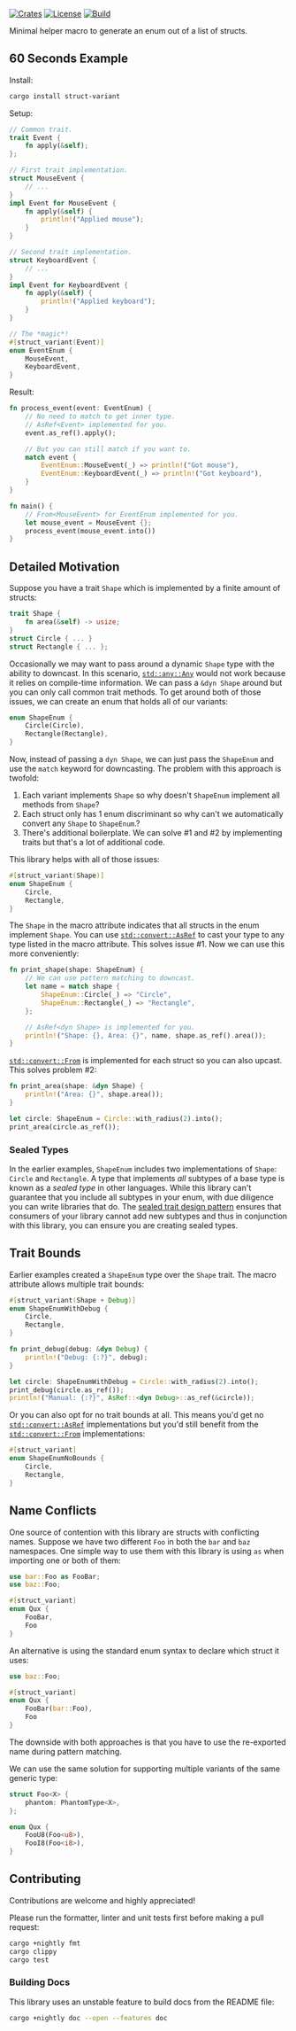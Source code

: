 [![Crates][crates-badge]][crates-url]
[![License][license-badge]][license-url]
[![Build][build-badge]][build-url]

[crates-badge]: https://img.shields.io/crates/v/struct-variant.svg
[crates-url]: https://crates.io/crates/struct-variant
[license-badge]: https://img.shields.io/badge/license-MIT-blue.svg
[license-url]: https://github.com/TheSpiritXIII/struct-variant/blob/main/LICENSE
[build-badge]: https://github.com/TheSpiritXIII/struct-variant/workflows/Rust/badge.svg
[build-url]: https://github.com/TheSpiritXIII/struct-variant/actions?query=workflow%3ARust+branch%3Amain

Minimal helper macro to generate an enum out of a list of structs.

## 60 Seconds Example
Install:
```bash
cargo install struct-variant
```

Setup:
```rust
// Common trait.
trait Event {
	fn apply(&self);
};

// First trait implementation.
struct MouseEvent {
	// ...
}
impl Event for MouseEvent {
	fn apply(&self) {
		println!("Applied mouse");
	}
}

// Second trait implementation.
struct KeyboardEvent {
	// ...
}
impl Event for KeyboardEvent {
	fn apply(&self) {
		println!("Applied keyboard");
	}
}

// The *magic*!
#[struct_variant(Event)]
enum EventEnum {
	MouseEvent,
	KeyboardEvent,
}
```

Result:
```rust
fn process_event(event: EventEnum) {
	// No need to match to get inner type.
	// AsRef<Event> implemented for you.
	event.as_ref().apply();

	// But you can still match if you want to.
	match event {
		EventEnum::MouseEvent(_) => println!("Got mouse"),
		EventEnum::KeyboardEvent(_) => println!("Got keyboard"),
	}
}

fn main() {
	// From<MouseEvent> for EventEnum implemented for you.
	let mouse_event = MouseEvent {};
	process_event(mouse_event.into())
}
```

## Detailed Motivation
Suppose you have a trait `Shape` which is implemented by a finite amount of structs:
```rust
trait Shape {
	fn area(&self) -> usize;
}
struct Circle { ... }
struct Rectangle { ... };
```

Occasionally we may want to pass around a dynamic `Shape` type with the ability to downcast. In this scenario, [`std::any::Any`](https://doc.rust-lang.org/std/any/trait.Any.html) would not work because it relies on compile-time information. We can pass a `&dyn Shape` around but you can only call common trait methods. To get around both of those issues, we can create an enum that holds all of our variants:
```rust
enum ShapeEnum {
	Circle(Circle),
	Rectangle(Rectangle),
}
```

Now, instead of passing a `dyn Shape`, we can just pass the `ShapeEnum` and use the `match` keyword for downcasting. The problem with this approach is twofold:
1. Each variant implements `Shape` so why doesn't `ShapeEnum` implement all methods from `Shape`?
2. Each struct only has 1 enum discriminant so why can't we automatically convert any `Shape` to `ShapeEnum`.?
3. There's additional boilerplate. We can solve #1 and #2 by implementing traits but that's a lot of additional code.

This library helps with all of those issues:
```rust
#[struct_variant(Shape)]
enum ShapeEnum {
	Circle,
	Rectangle,
}
```

The `Shape` in the macro attribute indicates that all structs in the enum implement `Shape`. You can use [`std::convert::AsRef`](https://doc.rust-lang.org/std/convert/trait.AsRef.html) to cast your type to any type listed in the macro attribute. This solves issue #1. Now we can use this more conveniently:

```rust
fn print_shape(shape: ShapeEnum) {
	// We can use pattern matching to downcast.
	let name = match shape {
		ShapeEnum::Circle(_) => "Circle",
		ShapeEnum::Rectangle(_) => "Rectangle",
	};

	// AsRef<dyn Shape> is implemented for you.
	println!("Shape: {}, Area: {}", name, shape.as_ref().area());
}
```

[`std::convert::From`](https://doc.rust-lang.org/std/convert/trait.From.html) is implemented for each struct so you can also upcast. This solves problem #2:
```rust
fn print_area(shape: &dyn Shape) {
	println!("Area: {}", shape.area());
}

let circle: ShapeEnum = Circle::with_radius(2).into();
print_area(circle.as_ref());
```

### Sealed Types

In the earlier examples, `ShapeEnum` includes two implementations of `Shape`: `Circle` and `Rectangle`. A type that implements _all_ subtypes of a base type is known as a _sealed type_ in other languages. While this library can't guarantee that you include all subtypes in your enum, with due diligence you can write libraries that do. The [sealed trait design pattern](https://rust-lang.github.io/api-guidelines/future-proofing.html) ensures that consumers of your library cannot add new subtypes and thus in conjunction with this library, you can ensure you are creating sealed types.

## Trait Bounds
Earlier examples created a `ShapeEnum` type over the `Shape` trait. The macro attribute allows multiple trait bounds:
```rust
#[struct_variant(Shape + Debug)]
enum ShapeEnumWithDebug {
	Circle,
	Rectangle,
}

fn print_debug(debug: &dyn Debug) {
	println!("Debug: {:?}", debug);
}

let circle: ShapeEnumWithDebug = Circle::with_radius(2).into();
print_debug(circle.as_ref());
println!("Manual: {:?}", AsRef::<dyn Debug>::as_ref(&circle));
```

Or you can also opt for no trait bounds at all. This means you'd get no [`std::convert::AsRef`](https://doc.rust-lang.org/std/convert/trait.AsRef.html) implementations but you'd still benefit from the [`std::convert::From`](https://doc.rust-lang.org/std/convert/trait.From.html) implementations:
```rust
#[struct_variant]
enum ShapeEnumNoBounds {
	Circle,
	Rectangle,
}
```

## Name Conflicts
One source of contention with this library are structs with conflicting names. Suppose we have two different `Foo` in both the `bar` and `baz` namespaces. One simple way to use them with this library is using `as` when importing one or both of them:
```rust
use bar::Foo as FooBar;
use baz::Foo;

#[struct_variant]
enum Qux {
	FooBar,
	Foo
}
```

An alternative is using the standard enum syntax to declare which struct it uses:
```rust
use baz::Foo;

#[struct_variant]
enum Qux {
	FooBar(bar::Foo),
	Foo
}
```

The downside with both approaches is that you have to use the re-exported name during pattern matching.

We can use the same solution for supporting multiple variants of the same generic type:
```rust
struct Foo<X> {
	phantom: PhantomType<X>,
};

enum Qux {
	FooU8(Foo<u8>),
	FooI8(Foo<i8>),
}
```

## Contributing
Contributions are welcome and highly appreciated!

Please run the formatter, linter and unit tests first before making a pull request:
```bash
cargo +nightly fmt
cargo clippy
cargo test
```

### Building Docs
This library uses an unstable feature to build docs from the README file:
```bash
cargo +nightly doc --open --features doc
```
